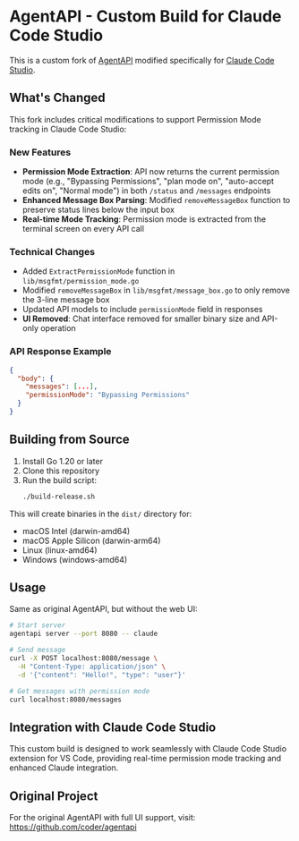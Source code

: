 # AgentAPI - Custom Build for Claude Code Studio

This is a custom fork of [AgentAPI](https://github.com/coder/agentapi) modified specifically for [Claude Code Studio](https://github.com/oleksandroliinyk/claude-code-studio).

## What's Changed

This fork includes critical modifications to support Permission Mode tracking in Claude Code Studio:

### New Features
- **Permission Mode Extraction**: API now returns the current permission mode (e.g., "Bypassing Permissions", "plan mode on", "auto-accept edits on", "Normal mode") in both `/status` and `/messages` endpoints
- **Enhanced Message Box Parsing**: Modified `removeMessageBox` function to preserve status lines below the input box
- **Real-time Mode Tracking**: Permission mode is extracted from the terminal screen on every API call

### Technical Changes
- Added `ExtractPermissionMode` function in `lib/msgfmt/permission_mode.go`
- Modified `removeMessageBox` in `lib/msgfmt/message_box.go` to only remove the 3-line message box
- Updated API models to include `permissionMode` field in responses
- **UI Removed**: Chat interface removed for smaller binary size and API-only operation

### API Response Example
```json
{
  "body": {
    "messages": [...],
    "permissionMode": "Bypassing Permissions"
  }
}
```

## Building from Source

1. Install Go 1.20 or later
2. Clone this repository
3. Run the build script:
   ```bash
   ./build-release.sh
   ```

This will create binaries in the `dist/` directory for:
- macOS Intel (darwin-amd64)
- macOS Apple Silicon (darwin-arm64)
- Linux (linux-amd64)
- Windows (windows-amd64)

## Usage

Same as original AgentAPI, but without the web UI:

```bash
# Start server
agentapi server --port 8080 -- claude

# Send message
curl -X POST localhost:8080/message \
  -H "Content-Type: application/json" \
  -d '{"content": "Hello!", "type": "user"}'

# Get messages with permission mode
curl localhost:8080/messages
```

## Integration with Claude Code Studio

This custom build is designed to work seamlessly with Claude Code Studio extension for VS Code, providing real-time permission mode tracking and enhanced Claude integration.

## Original Project

For the original AgentAPI with full UI support, visit: https://github.com/coder/agentapi